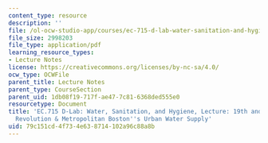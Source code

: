 ```yaml
---
content_type: resource
description: ''
file: /ol-ocw-studio-app/courses/ec-715-d-lab-water-sanitation-and-hygiene-fall-2019/79c151cd4f734e638714102a96c88a8b_MITEC_715F19_lec6.pdf
file_size: 2998203
file_type: application/pdf
learning_resource_types:
- Lecture Notes
license: https://creativecommons.org/licenses/by-nc-sa/4.0/
ocw_type: OCWFile
parent_title: Lecture Notes
parent_type: CourseSection
parent_uid: 1db08f19-717f-ae47-7c81-6368ded555e0
resourcetype: Document
title: 'EC.715 D-Lab: Water, Sanitation, and Hygiene, Lecture: 19th and 20th c. Sanitary
  Revolution & Metropolitan Boston''s Urban Water Supply'
uid: 79c151cd-4f73-4e63-8714-102a96c88a8b
---
```

